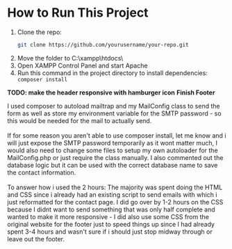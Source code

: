 # How to Run This Project

1. Clone the repo:
   ```sh
   git clone https://github.com/yourusername/your-repo.git
   ```
2. Move the folder to C:\xampp\htdocs\
3. Open XAMPP Control Panel and start Apache
4. Run this command in the project directory to install dependencies: ``` composer install```

**TODO: make the header responsive with hamburger icon**
**Finish Footer**

I used composer to autoload mailtrap and my MailConfig class to send the form as well as store my environment variable for the SMTP password - so this would be needed for the mail to actually send.\
\
If for some reason you aren't able to use composer install, let me know and i will just expose the SMTP password temporarily as it wont matter much, I would also need to change some files to setup my own autoloader for the MailConfig.php or just require the class manually.
I also commented out the database logic but it can be used with the correct database name to save the contact information.\
\
To answer how i used the 2 hours: The majority was spent doing the HTML and CSS since i already had an existing script to send emails with which i just reformatted for the contact page. I did go over by 1-2 hours on the CSS because I didnt want to send something that was only half complete and wanted to make it more responsive - I did also use some CSS from the original website for the footer just to speed things up since I had already spent 3-4 hours and wasn't sure if i should just stop midway through or leave out the footer.
